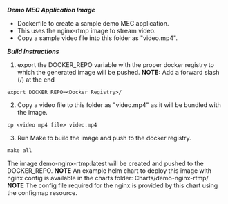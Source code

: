 ***Demo MEC Application Image***
- Dockerfile to create a sample demo MEC application.
- This uses the nginx-rtmp image to stream video.
- Copy a sample video file into this folder as "video.mp4".

***Build Instructions***
1. export the DOCKER_REPO variable with the proper docker registry to which the generated image will be pushed.
**NOTE:** Add a forward slash (/) at the end
```
export DOCKER_REPO=<Docker Registry>/

```
2. Copy a video file to this folder as "video.mp4" as it will be bundled with the image.
```
cp <video mp4 file> video.mp4
```

3. Run Make to build the image and push to the docker registry.
```
make all

```
The image demo-nginx-rtmp:latest will be created and pushed to the DOCKER_REPO.
**NOTE** An example helm chart to deploy this image with nginx config is available in the charts folder: Charts/demo-nginx-rtmp/
**NOTE** The config file required for the nginx is provided by this chart using the configmap resource.

